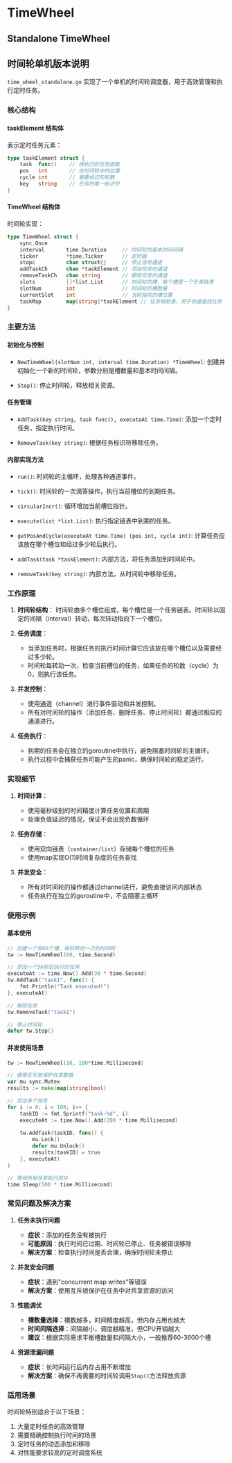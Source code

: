 # TimeWheel


## Standalone TimeWheel
## 时间轮单机版本说明

`time_wheel_standalone.go` 实现了一个单机的时间轮调度器，用于高效管理和执行定时任务。

### 核心结构

#### taskElement 结构体
表示定时任务元素：
```go
type taskElement struct {
    task  func()    // 待执行的任务函数
    pos   int       // 在时间轮中的位置
    cycle int       // 需要经过的轮数
    key   string    // 任务的唯一标识符
}
```

#### TimeWheel 结构体
时间轮实现：
```go
type TimeWheel struct {
    sync.Once
    interval       time.Duration     // 时间轮的基本时间间隔
    ticker         *time.Ticker      // 定时器
    stopc          chan struct{}     // 停止信号通道
    addTaskCh      chan *taskElement // 添加任务的通道
    removeTaskCh   chan string       // 删除任务的通道
    slots          []*list.List      // 时间轮的槽，每个槽是一个任务链表
    slotNum        int               // 时间轮的槽数量
    currentSlot    int               // 当前指向的槽位置
    taskMap        map[string]*taskElement // 任务映射表，用于快速查找任务
}
```

### 主要方法

#### 初始化与控制

- `NewTimeWheel(slotNum int, interval time.Duration) *TimeWheel`: 
  创建并初始化一个新的时间轮，参数分别是槽数量和基本时间间隔。

- `Stop()`: 
  停止时间轮，释放相关资源。

#### 任务管理

- `AddTask(key string, task func(), executeAt time.Time)`: 
  添加一个定时任务，指定执行时间。

- `RemoveTask(key string)`: 
  根据任务标识符移除任务。

#### 内部实现方法

- `run()`: 
  时间轮的主循环，处理各种通道事件。

- `tick()`: 
  时间轮的一次滴答操作，执行当前槽位的到期任务。

- `circularIncr()`: 
  循环增加当前槽位指针。

- `execute(list *list.List)`: 
  执行指定链表中到期的任务。

- `getPosAndCycle(executeAt time.Time) (pos int, cycle int)`: 
  计算任务应该放在哪个槽位和经过多少轮后执行。

- `addTask(task *taskElement)`: 
  内部方法，将任务添加到时间轮中。

- `removeTask(key string)`: 
  内部方法，从时间轮中移除任务。

### 工作原理

1. **时间轮结构**：
   时间轮由多个槽位组成，每个槽位是一个任务链表。时间轮以固定的间隔（interval）转动，每次转动指向下一个槽位。

2. **任务调度**：
   - 当添加任务时，根据任务的执行时间计算它应该放在哪个槽位以及需要经过多少轮。
   - 时间轮每转动一次，检查当前槽位的任务，如果任务的轮数（cycle）为0，则执行该任务。

3. **并发控制**：
   - 使用通道（channel）进行事件驱动和并发控制。
   - 所有对时间轮的操作（添加任务、删除任务、停止时间轮）都通过相应的通道进行。

4. **任务执行**：
   - 到期的任务会在独立的goroutine中执行，避免阻塞时间轮的主循环。
   - 执行过程中会捕获任务可能产生的panic，确保时间轮的稳定运行。

### 实现细节

1. **时间计算**：
   - 使用毫秒级别的时间精度计算任务位置和周期
   - 处理负值延迟的情况，保证不会出现负数循环

2. **任务存储**：
   - 使用双向链表（`container/list`）存储每个槽位的任务
   - 使用map实现O(1)时间复杂度的任务查找

3. **并发安全**：
   - 所有对时间轮的操作都通过channel进行，避免直接访问内部状态
   - 任务执行在独立的goroutine中，不会阻塞主循环

### 使用示例

#### 基本使用

```go
// 创建一个有60个槽、每秒转动一次的时间轮
tw := NewTimeWheel(60, time.Second)

// 添加一个30秒后执行的任务
executeAt := time.Now().Add(30 * time.Second)
tw.AddTask("task1", func() {
    fmt.Println("Task executed!")
}, executeAt)

// 移除任务
tw.RemoveTask("task1")

// 停止时间轮
defer tw.Stop()
```

#### 并发使用场景

```go
tw := NewTimeWheel(10, 100*time.Millisecond)

// 使用互斥锁保护共享数据
var mu sync.Mutex
results := make(map[string]bool)

// 添加多个任务
for i := 0; i < 100; i++ {
    taskID := fmt.Sprintf("task-%d", i)
    executeAt := time.Now().Add(200 * time.Millisecond)
    
    tw.AddTask(taskID, func() {
        mu.Lock()
        defer mu.Unlock()
        results[taskID] = true
    }, executeAt)
}

// 等待所有任务执行完毕
time.Sleep(500 * time.Millisecond)
```

### 常见问题及解决方案

1. **任务未执行问题**
   - **症状**：添加的任务没有被执行
   - **可能原因**：执行时间已过期、时间轮已停止、任务被错误移除
   - **解决方案**：检查执行时间是否合理，确保时间轮未停止

2. **并发安全问题**
   - **症状**：遇到"concurrent map writes"等错误
   - **解决方案**：使用互斥锁保护在任务中对共享资源的访问

3. **性能调优**
   - **槽数量选择**：槽数越多，时间精度越高，但内存占用也越大
   - **时间间隔选择**：间隔越小，调度越精准，但CPU开销越大
   - **建议**：根据实际需求平衡槽数量和间隔大小，一般推荐60-3600个槽

4. **资源泄漏问题**
   - **症状**：长时间运行后内存占用不断增加
   - **解决方案**：确保不再需要的时间轮调用`Stop()`方法释放资源

### 适用场景

时间轮特别适合于以下场景：
1. 大量定时任务的高效管理
2. 需要精确控制执行时间的场景
3. 定时任务的动态添加和移除
4. 对性能要求较高的定时调度系统




